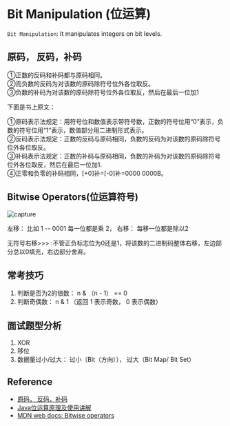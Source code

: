 # Bit Manipulation (位运算)

`Bit Manipulation`: It manipulates integers on bit levels.

## 原码， 反码，补码
①正数的反码和补码都与原码相同。 <br>
②而负数的反码为对该数的原码除符号位外各位取反。 <br>
③负数的补码为对该数的原码除符号位外各位取反，然后在最后一位加1

下面是书上原文：

①原码表示法规定：用符号位和数值表示带符号数，正数的符号位用“0”表示，负数的符号位用“1”表示，数值部分用二进制形式表示。 <br>
②反码表示法规定：正数的反码与原码相同，负数的反码为对该数的原码除符号位外各位取反。 <br>
③补码表示法规定：正数的补码与原码相同，负数的补码为对该数的原码除符号位外各位取反，然后在最后一位加1. <br> 
④正零和负零的补码相同，[+0]补=[-0]补=0000 0000B。


## Bitwise Operators(位运算符号)
![capture](https://user-images.githubusercontent.com/38870192/41815560-ba5d6bfc-773c-11e8-9793-74ae14d2bf4c.PNG)

左移： 比如 1 -- 0001  每一位都是乘 2， 右移： 每移一位都是除以2
     
无符号右移>>> :不管正负标志位为0还是1，将该数的二进制码整体右移，左边部分总以0填充，右边部分舍弃。

## 常考技巧
1. 判断是否为2的倍数：  n & （n - 1） == 0
2. 判断奇偶数： n & 1 （返回 1 表示奇数， 0 表示偶数）

## 面试题型分析
1. XOR
2. 移位
3. 数据量过小/过大： 过小（Bit（方向））， 过大（Bit Map/ Bit Set）

## Reference
- [原码， 反码，补码](https://blog.csdn.net/shenhaiwen/article/details/79001039)
- [Java位运算原理及使用讲解](https://blog.csdn.net/goskalrie/article/details/52796360)
- [MDN web docs: Bitwise operators](https://developer.mozilla.org/en-US/docs/Web/JavaScript/Reference/Operators/Bitwise_Operators)
